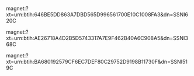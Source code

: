 magnet:?xt=urn:btih:646BE5DD863A7DBD565D996561700E10C1008FA3&dn=SSNI620C



magnet:?xt=urn:btih:AE26718A4D2B5D5743317A7E9F462B40A6C908A5&dn=SSNI368C



magnet:?xt=urn:btih:BA680192579CF6EC7DEF80C29752D9198B11730F&dn=SSNI519C